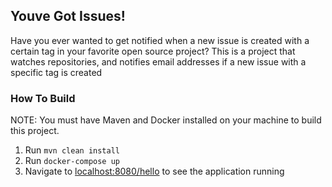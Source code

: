 ## Youve Got Issues!

Have you ever wanted to get notified when a new issue is created with a certain tag in your favorite open source project?
This is a project that watches repositories, and notifies email addresses if a new issue with a specific tag is created

### How To Build
NOTE: You must have Maven and Docker installed on your machine to build this project.

1.  Run `mvn clean install`
1.  Run `docker-compose up`
1.  Navigate to [localhost:8080/hello]() to see the application running